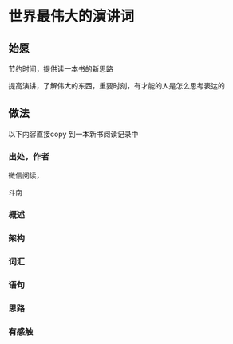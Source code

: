 # 世界最伟大的演讲词

## 始愿

节约时间，提供读一本书的新思路

提高演讲，了解伟大的东西，重要时刻，有才能的人是怎么思考表达的

## 做法

以下内容直接copy 到一本新书阅读记录中

###  出处，作者

微信阅读，

斗南

###  概述



### 架构

### 词汇

### 语句

### 思路



### 有感触
